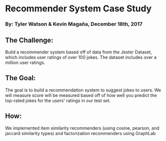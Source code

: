 # Recommender System Case Study
### By: Tyler Watson & Kevin Magaña, December 18th, 2017

## The Challenge: 

Build a recommender system based off of data from the Jester Dataset, which includes user ratings of over 100 jokes. The dataset includes over a million user ratings. 

## The Goal: 
The goal is to build a recommendation system to suggest jokes to users. We will measure score will be measured based off of how well you predict the top-rated jokes for the users' ratings in our test set.

## How: 
We implemented item similarity recommenders (using cosine, pearson, and jaccard similarity types) and factorization recommenders using GraphLab






